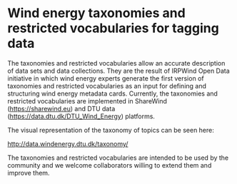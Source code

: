 # Wind energy taxonomies and restricted vocabularies for tagging data

The taxonomies and restricted vocabularies allow an accurate description of data sets and data collections.
They are the result of IRPWind Open Data initiative in which wind energy experts generate the first version of taxonomies and restricted vocabularies as an input for defining and structuring wind energy metadata cards. Currently, the taxonomies and restricted vocabularies are implemented in ShareWind (https://sharewind.eu) and DTU data (https://data.dtu.dk/DTU_Wind_Energy) platforms.

The visual representation of the taxonomy of topics can be seen here:

http://data.windenergy.dtu.dk/taxonomy/

The taxonomies and restricted vocabularies are intended to be used by the community and we welcome collaborators willing to extend them and improve them.